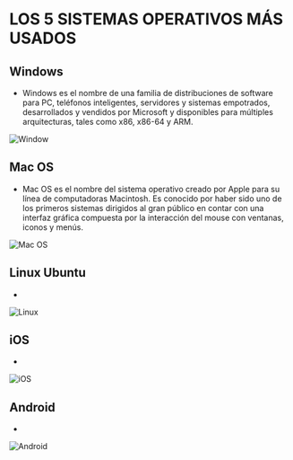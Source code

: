 # LOS 5 SISTEMAS OPERATIVOS MÁS USADOS  

## Windows
* Windows es el nombre de una familia de distribuciones de software para PC, teléfonos inteligentes, servidores y sistemas empotrados, desarrollados y vendidos por Microsoft y disponibles para múltiples arquitecturas, tales como x86, x86-64 y ARM. 
  
![Window](https://www.hazhistoria.net/sites/default/files/field/image/windows-10-logo.png)
  
## Mac OS
* Mac OS es el nombre del sistema operativo creado por Apple para su línea de computadoras Macintosh. Es conocido por haber sido uno de los primeros sistemas dirigidos al gran público en contar con una interfaz gráfica compuesta por la interacción del mouse con ventanas, iconos y menús.  
  
![Mac OS](https://images.vexels.com/media/users/3/140714/isolated/preview/1e292500381db7819a5f04534d2152d5-logo-de-mac-os-by-vexels.png)
  
## Linux Ubuntu
* 
![Linux](https://www.silicon.es/wp-content/uploads/2016/10/linux-logo-2-684x500.png)
  
## iOS
* 
![iOS](https://upload.wikimedia.org/wikipedia/commons/4/45/IOS_14_Logo.png)
  
## Android
* 
![Android](https://i.blogs.es/2b63f8/androidze/450_1000.jpg)
